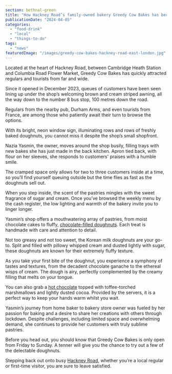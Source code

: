 ```yaml
---
section: bethnal-green
title: "How Hackney Road’s family-owned bakery Greedy Cow Bakes has become a national sensation"
publicationDate: "2024-04-05"
categories: 
  - "food-drink"
  - "local"
  - "things-to-do"
tags: 
  - "news"
featuredImage: "/images/greedy-cow-bakes-hackney-road-east-london.jpg"
---
```


Located at the heart of Hackney Road, between Cambridge Heath Station and Columbia Road Flower Market, Greedy Cow Bakes has quickly attracted regulars and tourists from far and wide.

Since it opened in December 2023, queues of customers have been seen lining up under the shop’s welcoming brown and cream striped awning, all the way down to the number 8 bus stop, 100 metres down the road. 

Regulars from the nearby pub, Durham Arms, and even tourists from France, are among those who patiently await their turn to browse the options.

With its bright, neon window sign, illuminating rows and rows of freshly baked doughnuts, you cannot miss it despite the shop’s small shopfront. 

Nazia Yasmin, the owner, moves around the shop busily, filling trays with new bakes she has just made in the back kitchen. Apron tied back, with flour on her sleeves, she responds to customers' praises with a humble smile. 

The cramped space only allows for two to three customers inside at a time, so you’ll find yourself queuing outside but the time flies as fast as the doughnuts sell out. 

When you step inside, the scent of the pastries mingles with the sweet fragrance of sugar and cream. Once you’ve browsed the weekly menu by the cash register, the low lighting and warmth of the bakery invite you to linger longer.

Yasmin’s shop offers a mouthwatering array of pastries, from moist chocolate cakes to fluffy, [chocolate-filled doughnuts](https://www.bbc.co.uk/food/recipes/doughnuts_89027). Each treat is handmade with care and attention to detail.

Not too greasy and not too sweet, the Korean milk doughnuts are your go-to. Split and filled with pillowy whipped cream and dusted lightly with sugar, these doughnuts are known for their extremely fluffy texture.

As you take your first bite of the doughnut, you experience a symphony of tastes and textures, from the decadent chocolate ganache to the ethereal wisps of cream. The dough is airy, perfectly complemented by the creamy filling that melts on your tongue. 

You can also grab a [hot chocolate](https://bethnalgreenlondon.co.uk/best-places-hot-chocolate/) topped with toffee-torched marshmallows and lightly dusted cocoa. Provided by the servers, it is a perfect way to keep your hands warm whilst you wait.

Yasmin’s journey from home baker to bakery store owner was fueled by her passion for baking and a desire to share her creations with others through lockdown. Despite challenges, including limited space and overwhelming demand, she continues to provide her customers with truly sublime pastries.

Before you head out, you should know that Greedy Cow Bakes is only open from Friday to Sunday. A tenner will give you the chance to try out a few of the delectable doughnuts. 

Stepping back out onto busy [Hackney Road](https://bethnalgreenlondon.co.uk/hackney-road-foodie-guide/), whether you’re a local regular or first-time visitor, you are sure to leave satisfied.
